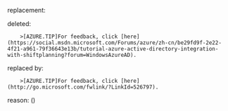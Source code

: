 replacement:

deleted:

		>[AZURE.TIP]For feedback, click [here](https://social.msdn.microsoft.com/Forums/azure/zh-cn/be29fd9f-2e22-4f21-a961-79f36643e13b/tutorial-azure-active-directory-integration-with-shiftplanning?forum=WindowsAzureAD).

replaced by:

		>[AZURE.TIP]For feedback, click [here](http://go.microsoft.com/fwlink/?LinkId=526797).

reason: ()

